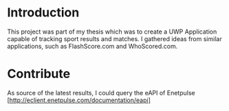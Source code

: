 # Introduction

This project was part of my thesis which was to create a UWP Application capable of tracking sport results and matches.
I gathered ideas from similar applications, such as FlashScore.com and WhoScored.com.

# Contribute

As source of the latest results, I could query the eAPI of Enetpulse [http://eclient.enetpulse.com/documentation/eapi]
